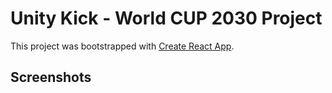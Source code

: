 # Unity Kick - World CUP 2030 Project

This project was bootstrapped with [Create React App](https://github.com/facebook/create-react-app).

## Screenshots
